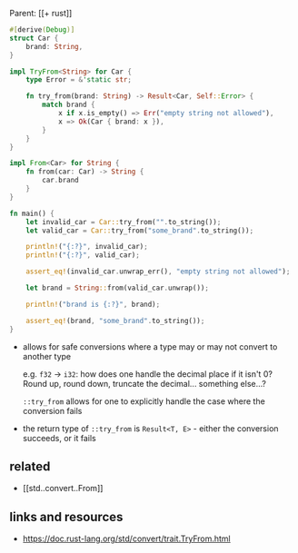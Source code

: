 Parent: [[+ rust]]

```rust
#[derive(Debug)]
struct Car {
    brand: String,
}

impl TryFrom<String> for Car {
    type Error = &'static str;

    fn try_from(brand: String) -> Result<Car, Self::Error> {
        match brand {
            x if x.is_empty() => Err("empty string not allowed"),
            x => Ok(Car { brand: x }),
        }
    }
}

impl From<Car> for String {
    fn from(car: Car) -> String {
        car.brand
    }
}

fn main() {
    let invalid_car = Car::try_from("".to_string());
    let valid_car = Car::try_from("some_brand".to_string());

    println!("{:?}", invalid_car);
    println!("{:?}", valid_car);

    assert_eq!(invalid_car.unwrap_err(), "empty string not allowed");

    let brand = String::from(valid_car.unwrap());

    println!("brand is {:?}", brand);

    assert_eq!(brand, "some_brand".to_string());
}
```

- allows for safe conversions where a type may or may not convert to another
    type

    e.g. `f32` -> `i32`: how does one handle the decimal place if it isn't 0?
    Round up, round down, truncate the decimal... something else...?

    `::try_from` allows for one to explicitly handle the case where the
    conversion fails
- the return type of `::try_from` is `Result<T, E>` - either the conversion
    succeeds, or it fails

## related

- [[std..convert..From]]

## links and resources

- https://doc.rust-lang.org/std/convert/trait.TryFrom.html
